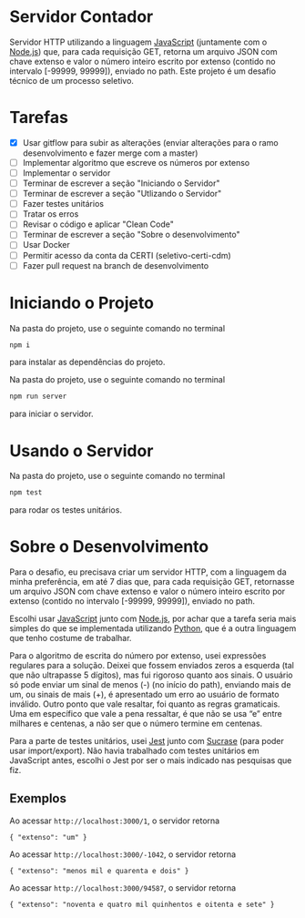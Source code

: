 # Servidor Contador

Servidor HTTP utilizando a linguagem [JavaScript] (juntamente com o [Node.js]) que, para cada requisição GET, retorna um arquivo JSON com chave extenso e valor o número inteiro escrito por extenso (contido no intervalo [-99999, 99999]), enviado no path. Este projeto é um desafio técnico de um processo seletivo.

# Tarefas

- [X] Usar gitflow para subir as alterações (enviar alterações para o ramo desenvolvimento e fazer merge com a master)
- [ ] Implementar algoritmo que escreve os números por extenso
- [ ] Implementar o servidor
- [ ] Terminar de escrever a seção "Iniciando o Servidor"
- [ ] Terminar de escrever a seção "Utlizando o Servidor"
- [ ] Fazer testes unitários
- [ ] Tratar os erros
- [ ] Revisar o código e aplicar "Clean Code"
- [ ] Terminar de escrever a seção "Sobre o desenvolvimento"
- [ ] Usar Docker
- [ ] Permitir acesso da conta da CERTI (seletivo-certi-cdm)
- [ ] Fazer pull request na branch de desenvolvimento

# Iniciando o Projeto

Na pasta do projeto, use o seguinte comando no terminal
```bash
npm i
```
para instalar as dependências do projeto.

Na pasta do projeto, use o seguinte comando no terminal
```bash
npm run server
```
para iniciar o servidor.

# Usando o Servidor

Na pasta do projeto, use o seguinte comando no terminal
```bash
npm test
```
para rodar os testes unitários.

# Sobre o Desenvolvimento

Para o desafio, eu precisava criar um servidor HTTP, com a linguagem da minha preferência, em até 7 dias que, para cada requisição GET, retornasse um arquivo JSON com chave extenso e valor o número inteiro escrito por extenso (contido no intervalo [-99999, 99999]), enviado no path.

Escolhi usar [JavaScript] junto com [Node.js], por achar que a tarefa seria mais simples do que se implementada utilizando [Python], que é a outra linguagem que tenho costume de trabalhar.

Para o algoritmo de escrita do número por extenso, usei expressões regulares para a solução. Deixei que fossem enviados zeros a esquerda (tal que não ultrapasse 5 dígitos), mas fui rigoroso quanto aos sinais. O usuário só pode enviar um sinal de menos (-) (no início do path), enviando mais de um, ou sinais de mais (+), é apresentado um erro ao usuário de formato inválido. Outro ponto que vale resaltar, foi quanto as regras gramaticais. Uma em específico que vale a pena ressaltar, é que não se usa “e” entre milhares e centenas, a não ser que o número termine em centenas.

Para a parte de testes unitários, usei [Jest] junto com [Sucrase] (para poder usar import/export). Não havia trabalhado com testes unitários em JavaScript antes, escolhi o Jest por ser o mais indicado nas pesquisas que fiz.

## Exemplos

Ao acessar `http://localhost:3000/1`, o servidor retorna
```
{ "extenso": "um" }
```

Ao acessar `http://localhost:3000/-1042`, o servidor retorna
```
{ "extenso": "menos mil e quarenta e dois" }
```

Ao acessar `http://localhost:3000/94587`, o servidor retorna
```
{ "extenso": "noventa e quatro mil quinhentos e oitenta e sete" }
```

[Node.js]: https://nodejs.org/
[JavaScript]: https://www.javascript.com/
[Python]: https://www.python.org/
[Jest]: https://jestjs.io/en/
[Sucrase]: https://sucrase.io/
